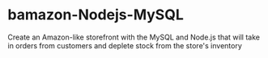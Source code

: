 # bamazon-Nodejs-MySQL
 Create an Amazon-like storefront with the MySQL and Node.js that will take in orders from customers and deplete stock from the store's inventory
